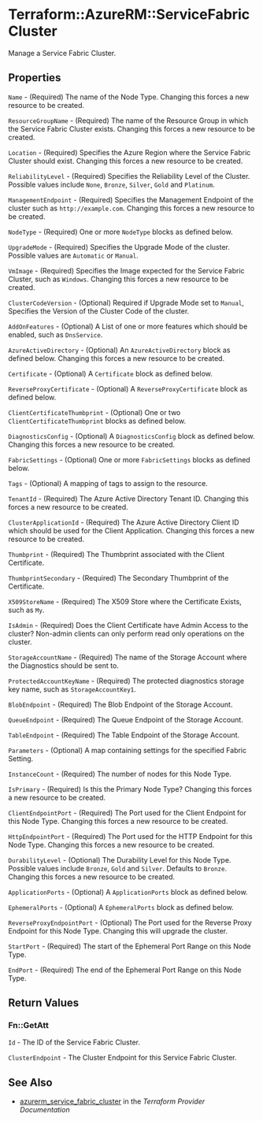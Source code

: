 # Terraform::AzureRM::ServiceFabricCluster

Manage a Service Fabric Cluster.

## Properties

`Name` - (Required) The name of the Node Type. Changing this forces a new resource to be created.

`ResourceGroupName` - (Required) The name of the Resource Group in which the Service Fabric Cluster exists. Changing this forces a new resource to be created.

`Location` - (Required) Specifies the Azure Region where the Service Fabric Cluster should exist. Changing this forces a new resource to be created.

`ReliabilityLevel` - (Required) Specifies the Reliability Level of the Cluster. Possible values include `None`, `Bronze`, `Silver`, `Gold` and `Platinum`.

`ManagementEndpoint` - (Required) Specifies the Management Endpoint of the cluster such as `http://example.com`. Changing this forces a new resource to be created.

`NodeType` - (Required) One or more `NodeType` blocks as defined below.

`UpgradeMode` - (Required) Specifies the Upgrade Mode of the cluster. Possible values are `Automatic` or `Manual`.

`VmImage` - (Required) Specifies the Image expected for the Service Fabric Cluster, such as `Windows`. Changing this forces a new resource to be created.

`ClusterCodeVersion` - (Optional) Required if Upgrade Mode set to `Manual`, Specifies the Version of the Cluster Code of the cluster.

`AddOnFeatures` - (Optional) A List of one or more features which should be enabled, such as `DnsService`.

`AzureActiveDirectory` - (Optional) An `AzureActiveDirectory` block as defined below. Changing this forces a new resource to be created.

`Certificate` - (Optional) A `Certificate` block as defined below.

`ReverseProxyCertificate` - (Optional) A `ReverseProxyCertificate` block as defined below.

`ClientCertificateThumbprint` - (Optional) One or two `ClientCertificateThumbprint` blocks as defined below.

`DiagnosticsConfig` - (Optional) A `DiagnosticsConfig` block as defined below. Changing this forces a new resource to be created.

`FabricSettings` - (Optional) One or more `FabricSettings` blocks as defined below.

`Tags` - (Optional) A mapping of tags to assign to the resource.

`TenantId` - (Required) The Azure Active Directory Tenant ID. Changing this forces a new resource to be created.

`ClusterApplicationId` - (Required) The Azure Active Directory Client ID which should be used for the Client Application. Changing this forces a new resource to be created.

`Thumbprint` - (Required) The Thumbprint associated with the Client Certificate.

`ThumbprintSecondary` - (Required) The Secondary Thumbprint of the Certificate.

`X509StoreName` - (Required) The X509 Store where the Certificate Exists, such as `My`.

`IsAdmin` - (Required) Does the Client Certificate have Admin Access to the cluster? Non-admin clients can only perform read only operations on the cluster.

`StorageAccountName` - (Required) The name of the Storage Account where the Diagnostics should be sent to.

`ProtectedAccountKeyName` - (Required) The protected diagnostics storage key name, such as `StorageAccountKey1`.

`BlobEndpoint` - (Required) The Blob Endpoint of the Storage Account.

`QueueEndpoint` - (Required) The Queue Endpoint of the Storage Account.

`TableEndpoint` - (Required) The Table Endpoint of the Storage Account.

`Parameters` - (Optional) A map containing settings for the specified Fabric Setting.

`InstanceCount` - (Required) The number of nodes for this Node Type.

`IsPrimary` - (Required) Is this the Primary Node Type? Changing this forces a new resource to be created.

`ClientEndpointPort` - (Required) The Port used for the Client Endpoint for this Node Type. Changing this forces a new resource to be created.

`HttpEndpointPort` - (Required) The Port used for the HTTP Endpoint for this Node Type. Changing this forces a new resource to be created.

`DurabilityLevel` - (Optional) The Durability Level for this Node Type. Possible values include `Bronze`, `Gold` and `Silver`. Defaults to `Bronze`. Changing this forces a new resource to be created.

`ApplicationPorts` - (Optional) A `ApplicationPorts` block as defined below.

`EphemeralPorts` - (Optional) A `EphemeralPorts` block as defined below.

`ReverseProxyEndpointPort` - (Optional) The Port used for the Reverse Proxy Endpoint  for this Node Type. Changing this will upgrade the cluster.

`StartPort` - (Required) The start of the Ephemeral Port Range on this Node Type.

`EndPort` - (Required) The end of the Ephemeral Port Range on this Node Type.


## Return Values

### Fn::GetAtt

`Id` - The ID of the Service Fabric Cluster.

`ClusterEndpoint` - The Cluster Endpoint for this Service Fabric Cluster.

## See Also

* [azurerm_service_fabric_cluster](https://www.terraform.io/docs/providers/azurerm/r/service_fabric_cluster.html) in the _Terraform Provider Documentation_